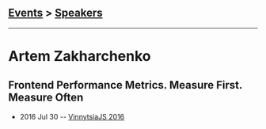 ## [Events](../README.md) > [Speakers](../speakers.md)
---

# Artem Zakharchenko

## Frontend Performance Metrics. Measure First. Measure Often
- 2016 Jul 30 -- [VinnytsiaJS 2016](https://www.youtube.com/watch?v=mUG0iVj3Bb0)    
